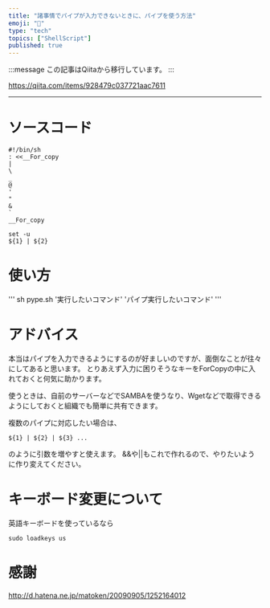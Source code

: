 ```yaml
---
title: "諸事情でパイプが入力できないときに、パイプを使う方法"
emoji: "📝"
type: "tech"
topics: ["ShellScript"]
published: true
---
```


:::message
この記事はQiitaから移行しています。
:::

https://qiita.com/items/928479c037721aac7611

---

# ソースコード
```
#!/bin/sh
: <<__For_copy
|
\
_
@
'
"
&
`
__For_copy

set -u
${1} | ${2}
```

# 使い方
'''
sh pype.sh '実行したいコマンド' 'パイプ実行したいコマンド'
'''

# アドバイス
本当はパイプを入力できるようにするのが好ましいのですが、面倒なことが往々にしてあると思います。
とりあえず入力に困りそうなキーをForCopyの中に入れておくと何気に助かります。

使うときは、自前のサーバーなどでSAMBAを使うなり、Wgetなどで取得できるようにしておくと組織でも簡単に共有できます。

複数のパイプに対応したい場合は、

```
${1} | ${2} | ${3} ...
```

のように引数を増やすと使えます。
&&や||もこれで作れるので、やりたいように作り変えてください。

# キーボード変更について
英語キーボードを使っているなら

```
sudo loadkeys us
```

# 感謝
http://d.hatena.ne.jp/matoken/20090905/1252164012

